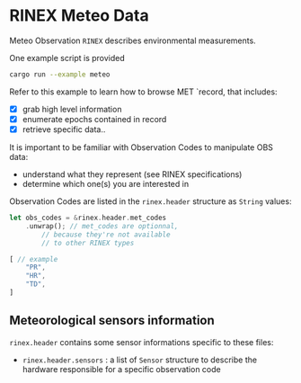 # RINEX Meteo Data

Meteo Observation `RINEX` describes environmental measurements.

One example script is provided

```bash
cargo run --example meteo 
```

Refer to this example to learn how to browse MET `record, that includes:
* [x] grab high level information
* [x] enumerate epochs contained in record
* [x] retrieve specific data.. 

It is important to be familiar with Observation Codes to manipulate
OBS data:

* understand what they represent (see RINEX specifications)
* determine which one(s) you are interested in

Observation Codes are listed in the `rinex.header` structure
as `String` values:

```rust
let obs_codes = &rinex.header.met_codes
	.unwrap(); // met_codes are optionnal,
		// because they're not available
		// to other RINEX types

[ // example
    "PR",
    "HR",
    "TD",
]
```

## Meteorological sensors information

`rinex.header` contains some sensor informations
specific to these files:

* `rinex.header.sensors` : a list of `Sensor` structure
to describe the hardware responsible for a specific
observation code
